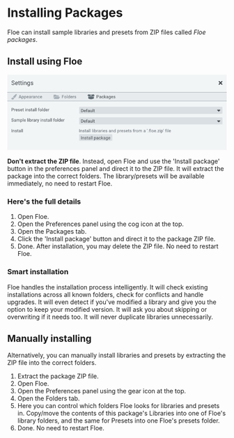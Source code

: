 <!--
SPDX-FileCopyrightText: 2025 Sam Windell
SPDX-License-Identifier: GPL-3.0-or-later
-->

# Installing Packages

Floe can install sample libraries and presets from ZIP files called _Floe packages_.

## Install using Floe

![Floe's GUI](../images/install-package-gui.png)

__Don't extract the ZIP file__. Instead, open Floe and use the 'Install package' button in the preferences panel and direct it to the ZIP file. It will extract the package into the correct folders. The library/presets will be available immediately, no need to restart Floe.

### Here's the full details

1. Open Floe.
1. Open the Preferences panel using the <i class="fa fa-cog"></i> cog icon at the top.
1. Open the Packages tab.
1. Click the 'Install package' button and direct it to the package ZIP file.
1. Done. After installation, you may delete the ZIP file. No need to restart Floe.

### Smart installation

Floe handles the installation process intelligently. It will check existing installations across all known folders, check for conflicts and handle upgrades. It will even detect if you've modified a library and give you the option to keep your modified version. It will ask you about skipping or overwriting if it needs too. It will never duplicate libraries unnecessarily.

## Manually installing

Alternatively, you can manually install libraries and presets by extracting the ZIP file into the correct folders.

1. Extract the package ZIP file.
1. Open Floe.
1. Open the Preferences panel using the gear icon at the top.
1. Open the Folders tab.
1. Here you can control which folders Floe looks for libraries and presets in. Copy/move the contents of this package's Libraries into one of Floe's library folders, and the same for Presets into one Floe's presets folder.
1. Done. No need to restart Floe.
